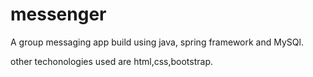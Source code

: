 # messenger

A group messaging app build using java, spring framework and MySQl.

other techonologies used are html,css,bootstrap. 
